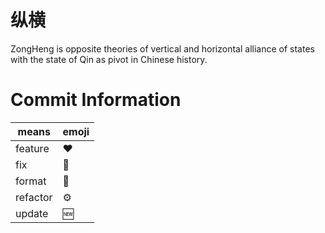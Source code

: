 # 纵横

ZongHeng is opposite theories of vertical and horizontal alliance of states with the state of Qin as pivot in Chinese
history.

# Commit Information

| means    | emoji |
|----------|-------|
| feature  | ❤️    |
| fix      | 🤡    |
| format   | 🧾    |
| refactor | ⚙️    |
| update   | 🆕    |
